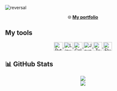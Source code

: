 ![reversal](https://capsule-render.vercel.app/api?type=waving&height=295&color=gradient&customColorList=0,2,5,8,12,15,20&text=Hello%20Friend&fontColor=FFFFFF&reversal=false&section=header&rotate=0&animation=fadeIn)

<p align="center">
  🌐 <a href="https://mykyttem.github.io/portfolio-mr/" target="_blank"><b>My portfolio</b></a>
</p>

## My tools
<div align="center">
  <a href="https://www.python.org/" target="_blank"> 
    <img alt="Python" style="width:28px; height:28px; margin:0; padding:0; vertical-align:middle;" src="https://cdn.jsdelivr.net/gh/devicons/devicon/icons/python/python-original.svg" />
  </a>
  <a href="https://www.linux.org/" target="_blank"> 
    <img alt="Linux" style="width:28px; height:28px; margin:0; padding:0; vertical-align:middle;" src="https://cdn.jsdelivr.net/gh/devicons/devicon/icons/linux/linux-original.svg" />
  </a>
  <a href="https://golang.org/" target="_blank"> 
    <img alt="Golang" style="width:28px; height:28px; margin:0; padding:0; vertical-align:middle;" src="https://cdn.jsdelivr.net/gh/devicons/devicon/icons/go/go-original.svg" />
  </a>
  <a href="https://www.javascript.com/" target="_blank"> 
    <img alt="JavaScript" style="width:28px; height:28px; margin:0; padding:0; vertical-align:middle;" src="https://cdn.jsdelivr.net/gh/devicons/devicon/icons/javascript/javascript-original.svg" />
  </a>
  <a href="https://www.typescriptlang.org/" target="_blank"> 
    <img alt="TypeScript" style="width:28px; height:28px; margin:0; padding:0; vertical-align:middle;" src="https://cdn.jsdelivr.net/gh/devicons/devicon/icons/typescript/typescript-original.svg" />
  </a>
  <a href="https://flutter.dev/" target="_blank"> 
    <img alt="Flutter" style="width:28px; height:28px; margin:0; padding:0; vertical-align:middle;" src="https://cdn.jsdelivr.net/gh/devicons/devicon/icons/flutter/flutter-original.svg" />
  </a>
</div>



## 📊 GitHub Stats

<div align="center">
    <img src="https://github-readme-stats.vercel.app/api?username=mykyttem&hide_border=true&theme=radical&show_icons=true&border_radius=25px"/>
</div>

<div align="center">
    <img src="https://github-readme-stats.vercel.app/api/top-langs/?username=mykyttem&hide_border=true&theme=radical&border_radius=25px&layout=donut"/>
</div>
